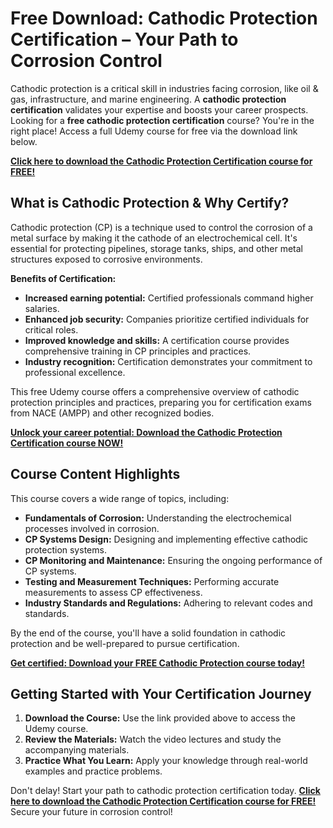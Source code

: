 # Free Download: Cathodic Protection Certification – Your Path to Corrosion Control

Cathodic protection is a critical skill in industries facing corrosion, like oil & gas, infrastructure, and marine engineering. A **cathodic protection certification** validates your expertise and boosts your career prospects. Looking for a **free cathodic protection certification** course? You're in the right place! Access a full Udemy course for free via the download link below.

[**Click here to download the Cathodic Protection Certification course for FREE!**](https://udemywork.com/cathodic-protection-certification)

## What is Cathodic Protection & Why Certify?

Cathodic protection (CP) is a technique used to control the corrosion of a metal surface by making it the cathode of an electrochemical cell. It's essential for protecting pipelines, storage tanks, ships, and other metal structures exposed to corrosive environments.

**Benefits of Certification:**

*   **Increased earning potential:** Certified professionals command higher salaries.
*   **Enhanced job security:** Companies prioritize certified individuals for critical roles.
*   **Improved knowledge and skills:** A certification course provides comprehensive training in CP principles and practices.
*   **Industry recognition:** Certification demonstrates your commitment to professional excellence.

This free Udemy course offers a comprehensive overview of cathodic protection principles and practices, preparing you for certification exams from NACE (AMPP) and other recognized bodies.

[**Unlock your career potential: Download the Cathodic Protection Certification course NOW!**](https://udemywork.com/cathodic-protection-certification)

## Course Content Highlights

This course covers a wide range of topics, including:

*   **Fundamentals of Corrosion:** Understanding the electrochemical processes involved in corrosion.
*   **CP Systems Design:** Designing and implementing effective cathodic protection systems.
*   **CP Monitoring and Maintenance:** Ensuring the ongoing performance of CP systems.
*   **Testing and Measurement Techniques:** Performing accurate measurements to assess CP effectiveness.
*   **Industry Standards and Regulations:** Adhering to relevant codes and standards.

By the end of the course, you'll have a solid foundation in cathodic protection and be well-prepared to pursue certification.

[**Get certified: Download your FREE Cathodic Protection course today!**](https://udemywork.com/cathodic-protection-certification)

## Getting Started with Your Certification Journey

1.  **Download the Course:** Use the link provided above to access the Udemy course.
2.  **Review the Materials:** Watch the video lectures and study the accompanying materials.
3.  **Practice What You Learn:** Apply your knowledge through real-world examples and practice problems.

Don't delay! Start your path to cathodic protection certification today. [**Click here to download the Cathodic Protection Certification course for FREE!**](https://udemywork.com/cathodic-protection-certification) Secure your future in corrosion control!

